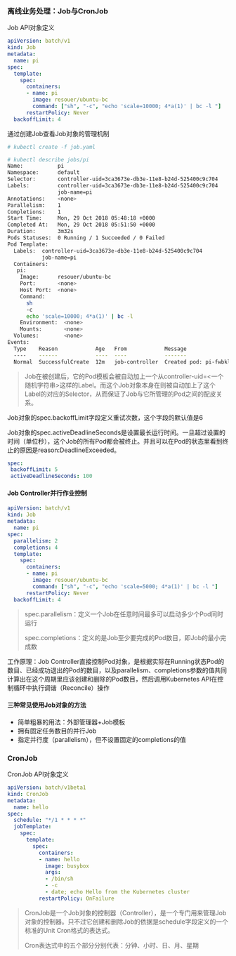 ### 离线业务处理：Job与CronJob

Job API对象定义

~~~yaml
apiVersion: batch/v1
kind: Job
metadata:
  name: pi
spec:
  template:
    spec:
      containers:
      - name: pi
        image: resouer/ubuntu-bc 
        command: ["sh", "-c", "echo 'scale=10000; 4*a(1)' | bc -l "]
      restartPolicy: Never
  backoffLimit: 4
~~~

通过创建Job查看Job对象的管理机制

~~~bash
# kubectl create -f job.yaml

# kubectl describe jobs/pi                                 
Name:           pi                                                      
Namespace:      default                                                 
Selector:       controller-uid=3ca3673e-db3e-11e8-b24d-525400c9c704     
Labels:         controller-uid=3ca3673e-db3e-11e8-b24d-525400c9c704     
                job-name=pi                                             
Annotations:    <none>                                                  
Parallelism:    1                                                       
Completions:    1                                                       
Start Time:     Mon, 29 Oct 2018 05:48:18 +0000                         
Completed At:   Mon, 29 Oct 2018 05:51:50 +0000                         
Duration:       3m32s                                                   
Pods Statuses:  0 Running / 1 Succeeded / 0 Failed                      
Pod Template:                                                           
  Labels:  controller-uid=3ca3673e-db3e-11e8-b24d-525400c9c704          
           job-name=pi                                                  
  Containers:                                                           
   pi:                                                                  
    Image:      resouer/ubuntu-bc                                       
    Port:       <none>                                                  
    Host Port:  <none>                                                  
    Command:                                                            
      sh                                                                
      -c                                                                
      echo 'scale=10000; 4*a(1)' | bc -l                                
    Environment:  <none>                                                
    Mounts:       <none>                                                
  Volumes:        <none>                                                
Events:                                                                 
  Type    Reason            Age   From            Message               
  ----    ------            ----  ----            -------               
  Normal  SuccessfulCreate  12m   job-controller  Created pod: pi-fwbkl 
~~~

> Job在被创建后，它的Pod模板会被自动加上一个从controller-uid=<一个随机字符串>这样的Label。而这个Job对象本身在则被自动加上了这个Label的对应的Selector，从而保证了Job与它所管理的Pod之间的配皮关系。

Job对象的spec.backoffLimit字段定义重试次数，这个字段的默认值是6

Job对象的spec.activeDeadlineSeconds是设置最长运行时间。一旦超过设置的时间（单位秒），这个Job的所有Pod都会被终止。并且可以在Pod的状态里看到终止的原因是reason:DeadlineExceeded。

~~~yaml
spec:
 backoffLimit: 5
 activeDeadlineSeconds: 100
~~~

#### Job Controller并行作业控制

~~~yaml
apiVersion: batch/v1
kind: Job
metadata:
  name: pi
spec:
  parallelism: 2
  completions: 4
  template:
    spec:
      containers:
      - name: pi
        image: resouer/ubuntu-bc
        command: ["sh", "-c", "echo 'scale=5000; 4*a(1)' | bc -l "]
      restartPolicy: Never
  backoffLimit: 4
~~~

> spec.parallelism：定义一个Job在任意时间最多可以启动多少个Pod同时运行
>
> spec.completions：定义的是Job至少要完成的Pod数目，即Job的最小完成数

工作原理：Job Controller直接控制Pod对象，是根据实际在Running状态Pod的数目、已经成功退出的Pod的数目，以及parallelism、completions参数的值共同计算出在这个周期里应该创建和删除的Pod数目，然后调用Kubernetes API在控制循环中执行调谐（Reconcile）操作

#### 三种常见使用Job对象的方法

* 简单粗暴的用法：外部管理器+Job模板
* 拥有固定任务数目的并行Job
* 指定并行度（parallelism），但不设置固定的completions的值

### CronJob

CronJob API对象定义

~~~yaml
apiVersion: batch/v1beta1
kind: CronJob
metadata:
  name: hello
spec:
  schedule: "*/1 * * * *"
  jobTemplate:
    spec:
      template:
        spec:
          containers:
          - name: hello
            image: busybox
            args:
            - /bin/sh
            - -c
            - date; echo Hello from the Kubernetes cluster
          restartPolicy: OnFailure
~~~

> CronJob是一个Job对象的控制器（Controller），是一个专门用来管理Job对象的控制器。只不过它创建和删除Job的依据是schedule字段定义的一个标准的Unit Cron格式的表达式。
>
> Cron表达式中的五个部分分别代表：分钟、小时、日、月、星期

